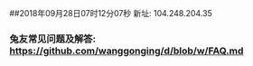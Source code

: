 ##2018年09月28日07时12分07秒 新址: 104.248.204.35
### 兔友常见问题及解答: https://github.com/wanggonging/d/blob/w/FAQ.md

